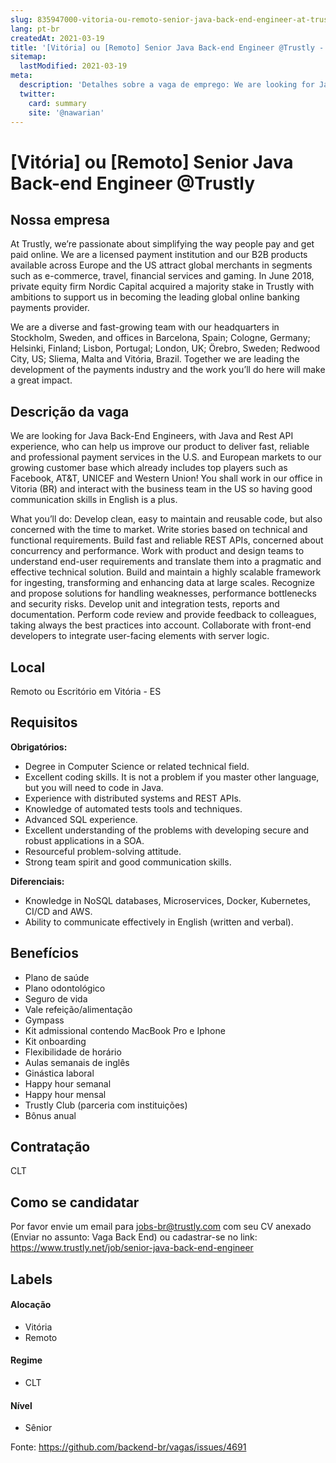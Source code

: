 ```yaml
---
slug: 835947000-vitoria-ou-remoto-senior-java-back-end-engineer-at-trustly
lang: pt-br
createdAt: 2021-03-19
title: '[Vitória] ou [Remoto] Senior Java Back-end Engineer @Trustly - Vaga de Emprego'
sitemap:
  lastModified: 2021-03-19
meta:
  description: 'Detalhes sobre a vaga de emprego: We are looking for Java Back-End Engineers, with Java and Rest API experience, who can help us improve our product to deliver fast, reliable and professional payment services in the U.S. and European markets to our growing customer base which already includes top players such as Facebook, AT&T, UNICEF and Western Union! You shall work in our office in Vitoria (BR) and interact with the business team in the US so having good communication skills in English is a plus. What you’ll do: Develop clean, easy to maintain and reusable code, but also concerned with the time to market. Write stories based on technical and functional requirements. Build fast and reliable REST APIs, concerned about concurrency and performance. Work with product and design teams to understand end-user requirements and translate them into a pragmatic and effective technical solution. Build and maintain a highly scalable framework for ingesting, transforming and enhancing data at large scales. Recognize and propose solutions for handling weaknesses, performance bottlenecks and security risks. Develop unit and integration tests, reports and documentation. Perform code review and provide feedback to colleagues, taking always the best practices into account. Collaborate with front-end developers to integrate user-facing elements with server logic.'
  twitter:
    card: summary
    site: '@nawarian'
---
```


# [Vitória] ou [Remoto] Senior Java Back-end Engineer @Trustly

## Nossa empresa

At Trustly, we’re passionate about simplifying the way people pay and get paid online. We are a licensed payment institution and our B2B products available across Europe and the US attract global merchants in segments such as e­-commerce, travel, financial services and gaming. In June 2018, private equity firm Nordic Capital acquired a majority stake in Trustly with ambitions to support us in becoming the leading global online banking payments provider.

We are a diverse and fast-growing team with our headquarters in Stockholm, Sweden, and offices in Barcelona, Spain; Cologne, Germany; Helsinki, Finland; Lisbon, Portugal; London, UK; Örebro, Sweden; Redwood City, US; Sliema, Malta and Vitória, Brazil. Together we are leading the development of the payments industry and the work you’ll do here will make a great impact.

## Descrição da vaga

We are looking for Java Back-End Engineers, with Java and Rest API experience, who can help us improve our product to deliver fast, reliable and professional payment services in the U.S. and European markets to our growing customer base which already includes top players such as Facebook, AT&T, UNICEF and Western Union! You shall work in our office in Vitoria (BR) and interact with the business team in the US so having good communication skills in English is a plus.

What you’ll do:
Develop clean, easy to maintain and reusable code, but also concerned with the time to market.
Write stories based on technical and functional requirements.
Build fast and reliable REST APIs, concerned about concurrency and performance.
Work with product and design teams to understand end-user requirements and translate them into a pragmatic and effective technical solution.
Build and maintain a highly scalable framework for ingesting, transforming and enhancing data at large scales.
Recognize and propose solutions for handling weaknesses, performance bottlenecks and security risks.
Develop unit and integration tests, reports and documentation.
Perform code review and provide feedback to colleagues, taking always the best practices into account.
Collaborate with front-end developers to integrate user-facing elements with server logic.

## Local

Remoto ou Escritório em Vitória - ES

## Requisitos

**Obrigatórios:**
- Degree in Computer Science or related technical field.
- Excellent coding skills. It is not a problem if you master other language, but you will need to code in Java.
- Experience with distributed systems and REST APIs.
- Knowledge of automated tests tools and techniques.
- Advanced SQL experience.
- Excellent understanding of the problems with developing secure and robust applications in a SOA.
- Resourceful problem-solving attitude.
- Strong team spirit and good communication skills.

**Diferenciais:**
- Knowledge in NoSQL databases, Microservices, Docker, Kubernetes, CI/CD and AWS.
- Ability to communicate effectively in English (written and verbal).

## Benefícios

- Plano de saúde
- Plano odontológico
- Seguro de vida
- Vale refeição/alimentação
- Gympass
- Kit admissional contendo MacBook Pro e Iphone
- Kit onboarding
- Flexibilidade de horário
- Aulas semanais de inglês
- Ginástica laboral
- Happy hour semanal
- Happy hour mensal
- Trustly Club (parceria com instituições)
- Bônus anual

## Contratação

CLT

## Como se candidatar

Por favor envie um email para jobs-br@trustly.com com seu CV anexado (Enviar no assunto: Vaga Back End) ou cadastrar-se no link: https://www.trustly.net/job/senior-java-back-end-engineer

## Labels
<!-- retire os labels que não fazem sentido à vaga -->

#### Alocação
- Vitória
- Remoto

#### Regime
- CLT

#### Nível
- Sênior




Fonte: https://github.com/backend-br/vagas/issues/4691